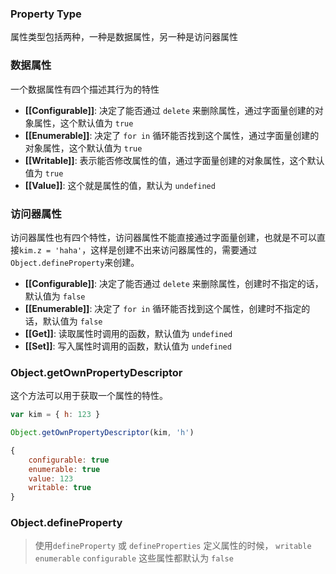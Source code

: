 ### Property Type

属性类型包括两种，一种是数据属性，另一种是访问器属性



### 数据属性

一个数据属性有四个描述其行为的特性

- **[[Configurable]]**: 决定了能否通过 `delete` 来删除属性，通过字面量创建的对象属性，这个默认值为 `true`
- **[[Enumerable]]**: 决定了 `for in` 循环能否找到这个属性，通过字面量创建的对象属性，这个默认值为 `true`
- **[[Writable]]**: 表示能否修改属性的值，通过字面量创建的对象属性，这个默认值为 `true`
- **[[Value]]**: 这个就是属性的值，默认为 `undefined`



### 访问器属性

访问器属性也有四个特性，访问器属性不能直接通过字面量创建，也就是不可以直接`kim.z = 'haha'`，这样是创建不出来访问器属性的，需要通过`Object.defineProperty`来创建。

- **[[Configurable]]**: 决定了能否通过 `delete` 来删除属性，创建时不指定的话，默认值为 `false`
- **[[Enumerable]]**: 决定了 `for in` 循环能否找到这个属性，创建时不指定的话，默认值为 `false`
- **[[Get]]**: 读取属性时调用的函数，默认值为 `undefined`
- **[[Set]]**: 写入属性时调用的函数，默认值为 `undefined`



### Object.getOwnPropertyDescriptor

这个方法可以用于获取一个属性的特性。

```js
var kim = { h: 123 }

Object.getOwnPropertyDescriptor(kim, 'h')

{
    configurable: true
    enumerable: true
    value: 123
    writable: true
}
```



### Object.defineProperty

> 使用`defineProperty` 或 `defineProperties` 定义属性的时候， `writable` `enumerable` `configurable` 这些属性都默认为 `false`

